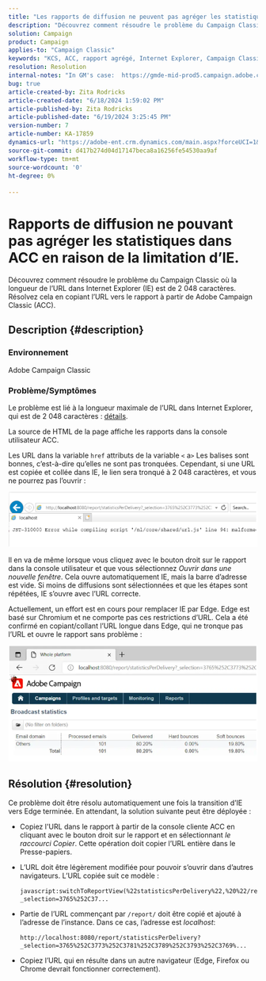 ```yaml
---
title: "Les rapports de diffusion ne peuvent pas agréger les statistiques dans ACC en raison de la limitation d’IE"
description: "Découvrez comment résoudre le problème du Campaign Classic où la longueur de l’URL dans Internet Explorer (IE) est de 2 048 caractères."
solution: Campaign
product: Campaign
applies-to: "Campaign Classic"
keywords: "KCS, ACC, rapport agrégé, Internet Explorer, Campaign Classic, limitation, rapport de diffusion"
resolution: Resolution
internal-notes: "In GM's case:  https://gmde-mid-prod5.campaign.adobe.com//report/statisticsPerDelivery?_selection="
bug: true
article-created-by: Zita Rodricks
article-created-date: "6/18/2024 1:59:02 PM"
article-published-by: Zita Rodricks
article-published-date: "6/19/2024 3:25:45 PM"
version-number: 7
article-number: KA-17859
dynamics-url: "https://adobe-ent.crm.dynamics.com/main.aspx?forceUCI=1&pagetype=entityrecord&etn=knowledgearticle&id=55b4d2e3-7a2d-ef11-840a-002248084fbb"
source-git-commit: d417b274d04d17147beca8a16256fe54530aa9af
workflow-type: tm+mt
source-wordcount: '0'
ht-degree: 0%

---
```


# Rapports de diffusion ne pouvant pas agréger les statistiques dans ACC en raison de la limitation d’IE.


Découvrez comment résoudre le problème du Campaign Classic où la longueur de l’URL dans Internet Explorer (IE) est de 2 048 caractères. Résolvez cela en copiant l’URL vers le rapport à partir de Adobe Campaign Classic (ACC).

## Description {#description}


### Environnement

Adobe Campaign Classic

### Problème/Symptômes

Le problème est lié à la longueur maximale de l’URL dans Internet Explorer, qui est de 2 048 caractères : [détails](https://support.microsoft.com/en-us/topic/maximum-url-length-is-2-083-characters-in-internet-explorer-174e7c8a-6666-f4e0-6fd6-908b53c12246).

La source de HTML de la page affiche les rapports dans la console utilisateur ACC.

Les URL dans la variable `href` attributs de la variable `<` a`>`  Les balises sont bonnes, c’est-à-dire qu’elles ne sont pas tronquées. Cependant, si une URL est copiée et collée dans IE, le lien sera tronqué à 2 048 caractères, et vous ne pourrez pas l’ouvrir :

![](assets/___3f8ed4e9-7a2d-ef11-840a-002248084fbb___.png)

Il en va de même lorsque vous cliquez avec le bouton droit sur le rapport dans la console utilisateur et que vous sélectionnez *Ouvrir dans une nouvelle fenêtre*. Cela ouvre automatiquement IE, mais la barre d’adresse est vide. Si moins de diffusions sont sélectionnées et que les étapes sont répétées, IE s’ouvre avec l’URL correcte.

Actuellement, un effort est en cours pour remplacer IE par Edge. Edge est basé sur Chromium et ne comporte pas ces restrictions d’URL. Cela a été confirmé en copiant/collant l’URL longue dans Edge, qui ne tronque pas l’URL et ouvre le rapport sans problème :

![](assets/___618ed4e9-7a2d-ef11-840a-002248084fbb___.png)


## Résolution {#resolution}


Ce problème doit être résolu automatiquement une fois la transition d’IE vers Edge terminée. En attendant, la solution suivante peut être déployée :

- Copiez l&#39;URL dans le rapport à partir de la console cliente ACC en cliquant avec le bouton droit sur le rapport et en sélectionnant *le raccourci Copier*. Cette opération doit copier l’URL entière dans le Presse-papiers.
- L’URL doit être légèrement modifiée pour pouvoir s’ouvrir dans d’autres navigateurs. L’URL copiée suit ce modèle :




  ```
  javascript:switchToReportView(%22statisticsPerDelivery%22,%20%22/report/statisticsPerDelivery?_selection=3765%252C37...
  ```






- Partie de l’URL commençant par `/report/` doit être copié et ajouté à l’adresse de l’instance. Dans ce cas, l’adresse est *localhost*:




  ```
  http://localhost:8080/report/statisticsPerDelivery?_selection=3765%252C3773%252C3781%252C3789%252C3793%252C3769%...
  ```






- Copiez l’URL qui en résulte dans un autre navigateur (Edge, Firefox ou Chrome devrait fonctionner correctement).

